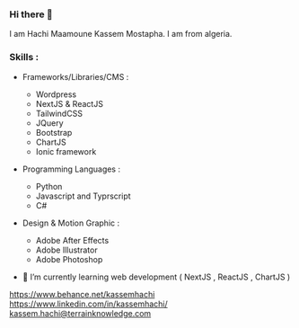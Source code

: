 ### Hi there 👋

I am Hachi Maamoune Kassem Mostapha. I am from algeria.

### Skills : 
  * Frameworks/Libraries/CMS :
      - Wordpress
      - NextJS & ReactJS
      - TailwindCSS
      - JQuery
      - Bootstrap
      - ChartJS
      - Ionic framework
  
  * Programming Languages :
      - Python
      - Javascript and Typrscript
      - C#

 * Design & Motion Graphic :
      - Adobe After Effects
      - Adobe Illustrator
      - Adobe Photoshop

- 🌱 I’m currently learning web development ( NextJS , ReactJS , ChartJS )

https://www.behance.net/kassemhachi 
<br>
https://www.linkedin.com/in/kassemhachi/
<br>
<a href="mailto:kassem.hachi@terrainknowledge.com">kassem.hachi@terrainknowledge.com</a>

